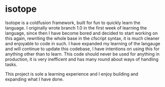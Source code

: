 isotope
=======

Isotope is a coldfusion framework, built for fun to quickly learn the language. I originally wrote branch 1.0 in the first week of learning the language, since then I have become bored and decided to start working on this again, rewriting the whole base in the cfscript syntax, it is much cleaner and enjoyable to code in such.  I have expanded my learning of the langauge and will continue to update this codebase, I have intentions on using this for anything other than to learn.  This code should never be used for anything in production, it is very inefficent and has many round about ways of handling tasks.

This project is sole a learning experience and I enjoy building and expanding what I have done.